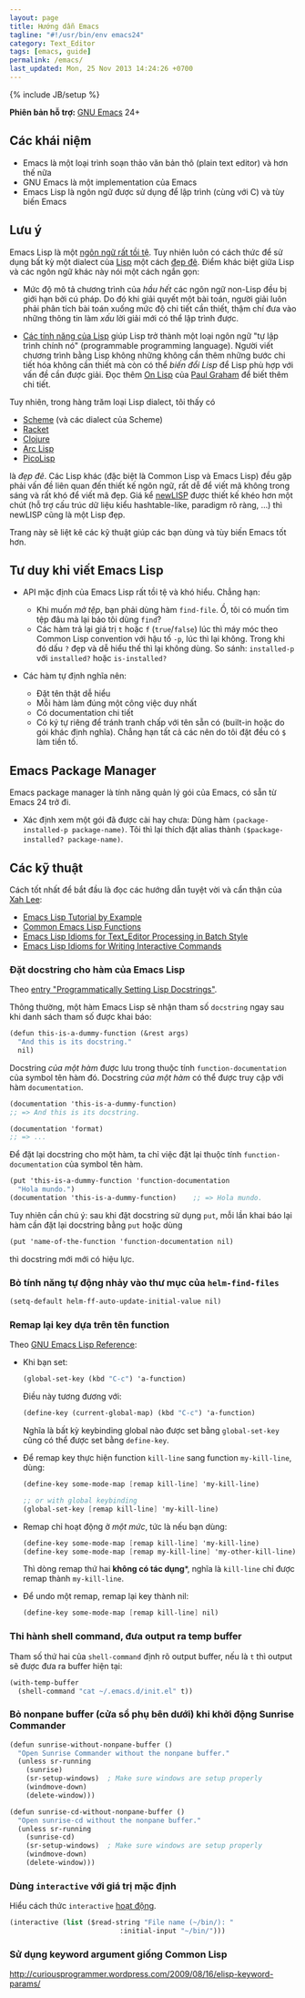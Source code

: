 ```yaml
---
layout: page
title: Hướng dẫn Emacs
tagline: "#!/usr/bin/env emacs24"
category: Text_Editor
tags: [emacs, guide]
permalink: /emacs/
last_updated: Mon, 25 Nov 2013 14:24:26 +0700
---
```

{% include JB/setup %}

**Phiên bản hỗ trợ:** [GNU Emacs](http://www.gnu.org/software/emacs/) 24+

## Các khái niệm

* Emacs là một loại trình soạn thảo văn bản thô (plain text editor) và hơn thế
  nữa
* GNU Emacs là một implementation của Emacs
* Emacs Lisp là ngôn ngữ được sử dụng để lập trình (cùng với C) và tùy biến
  Emacs

## Lưu ý

Emacs Lisp là một
[ngôn ngữ rất tồi tệ](http://emacswiki.org/emacs/WhyDoesElispSuck).  Tuy nhiên
luôn có cách thức để sử dụng bất kỳ một dialect của
[Lisp](http://en.wikipedia.org/wiki/Lisp_programming_language) một cách
[đẹp đẽ](http://www.paulgraham.com/onlisptext.html).  Điểm khác biệt giữa Lisp
và các ngôn ngữ khác này nói một cách ngắn gọn:

* Mức độ mô tả chương trình của *hầu hết* các ngôn ngữ non-Lisp đều bị giới
  hạn bởi cú pháp.  Do đó khi giải quyết một bài toán, người giải luôn phải
  phân tích bài toán xuống mức độ chi tiết cần thiết, thậm chí đưa vào những
  thông tin làm *xấu* lời giải mới có thể lập trình được.

* [Các tính năng của Lisp](http://www.paulgraham.com/lisp.html) giúp Lisp trở
  thành một loại ngôn ngữ "tự lập trình chính nó" (programmable programming
  language).  Người viết chương trình bằng Lisp không những không cần thêm
  những bước chi tiết hóa không cần thiết mà còn có thể *biến đổi Lisp* để
  Lisp phù hợp với vấn đề cần được giải.  Đọc thêm
  [On Lisp](http://www.paulgraham.com/onlisptext.html) của
  [Paul Graham](http://www.paulgraham.com) để biết thêm chi tiết.

Tuy nhiên, trong hàng trăm loại Lisp dialect, tôi thấy có

* [Scheme](http://en.wikipedia.org/wiki/Scheme_%28programming_language%29) (và các dialect của Scheme)
* [Racket](http://en.wikipedia.org/wiki/Racket_%28programming_language%29)
* [Clojure](http://en.wikipedia.org/wiki/Clojure)
* [Arc Lisp](http://en.wikipedia.org/wiki/Arc_%28programming_language%29)
* [PicoLisp](http://en.wikipedia.org/wiki/Picolisp)

là *đẹp đẽ*.  Các Lisp khác (đặc biệt là Common Lisp và Emacs Lisp) đều gặp
phải vấn đề liên quan đến thiết kế ngôn ngữ, rất dễ để viết mã không trong
sáng và rất khó để viết mã đẹp.  Giá kể
[newLISP](http://en.wikipedia.org/wiki/Newlisp) được thiết kế khéo hơn một
chút (hỗ trợ cấu trúc dữ liệu kiểu hashtable-like, paradigm rõ ràng, ...) thì
newLISP cũng là một Lisp đẹp.

Trang này sẽ liệt kê các kỹ thuật giúp các bạn dùng và tùy biến Emacs tốt hơn.

## Tư duy khi viết Emacs Lisp

* API mặc định của Emacs Lisp rất tồi tệ và khó hiểu.  Chẳng hạn:
  - Khi muốn *mở tệp*, bạn phải dùng hàm `find-file`.  Ồ, tôi có muốn tìm tệp
    đâu mà lại bảo tôi dùng `find`?
  - Các hàm trả lại giá trị `t` hoặc `f` (`true`/`false`) lúc thì máy móc theo
    Common Lisp convention với hậu tố `-p`, lúc thì lại không.  Trong khi đó
    dấu `?` đẹp và dễ hiểu thế thì lại không dùng. So sánh: `installed-p` với
    `installed?` hoặc `is-installed?`

* Các hàm tự định nghĩa nên:
  - Đặt tên thật dễ hiểu
  - Mỗi hàm làm đúng một công việc duy nhất
  - Có documentation chi tiết
  - Có ký tự riêng để tránh tranh chấp với tên sẵn có (built-in hoặc do gói
    khác định nghĩa).  Chẳng hạn tất cả các nên do tôi đặt đều có `$` làm tiền
    tố.

## Emacs Package Manager

Emacs package manager là tính năng quản lý gói của Emacs, có sẵn từ Emacs 24 trở đi.

* Xác định xem một gói đã được cài hay chưa: Dùng hàm `(package-installed-p
  package-name)`.  Tôi thì lại thích đặt alias thành `($package-installed?
  package-name)`.

## Các kỹ thuật

Cách tốt nhất để bắt đầu là đọc các hướng dẫn tuyệt vời và cẩn thận của
[Xah Lee](http://xahlee.org/):

* [Emacs Lisp Tutorial by Example](http://ergoemacs.org/emacs/elisp_basics.html)
* [Common Emacs Lisp Functions](http://ergoemacs.org/emacs/elisp_common_functions.html)
* [Emacs Lisp Idioms for Text_Editor Processing in Batch Style](http://ergoemacs.org/emacs/elisp_idioms_batch.html)
* [Emacs Lisp Idioms for Writing Interactive Commands](http://ergoemacs.org/emacs/elisp_idioms.html)

### Đặt docstring cho hàm của Emacs Lisp

Theo
[entry "Programmatically Setting Lisp Docstrings"](http://nullprogram.com/blog/2012/08/02/).

Thông thường, một hàm Emacs Lisp sẽ nhận tham số `docstring` ngay sau khi danh
sách tham số được khai báo:

```scheme
(defun this-is-a-dummy-function (&rest args)
  "And this is its docstring."
  nil)
```

Docstring *của một hàm* được lưu trong thuộc tính `function-documentation` của
symbol tên hàm đó.  Docstring *của một hàm* có thể được truy cập với hàm
`documentation`.

```scheme
(documentation 'this-is-a-dummy-function)
;; => And this is its docstring.

(documentation 'format)
;; => ...
```

Để đặt lại docstring cho một hàm, ta chỉ việc đặt lại thuộc tính
`function-documentation` của symbol tên hàm.

```scheme
(put 'this-is-a-dummy-function 'function-documentation
  "Hola mundo.")
(documentation 'this-is-a-dummy-function)    ;; => Hola mundo.
```

Tuy nhiên cần chú ý: sau khi đặt docstring sử dụng `put`, mỗi lần khai báo lại
hàm cần đặt lại docstring bằng `put` hoặc dùng

```scheme
(put 'name-of-the-function 'function-documentation nil)
```

thì docstring mới mới có hiệu lực.

### Bỏ tính năng tự động nhảy vào thư mục của `helm-find-files`

```scheme
(setq-default helm-ff-auto-update-initial-value nil)
```

### Remap lại key dựa trên tên function

Theo
[GNU Emacs Lisp Reference](http://www.gnu.org/software/emacs/manual/html_node/elisp/Remapping-Commands.html):

* Khi bạn set:

  ```scheme
  (global-set-key (kbd "C-c") 'a-function)
  ```

  Điều này tương đương với:

  ```scheme
  (define-key (current-global-map) (kbd "C-c") 'a-function)
  ```

  Nghĩa là bất kỳ keybinding global nào được set bằng `global-set-key` cũng có
  thể được set bằng `define-key`.

* Để remap key thực hiện function `kill-line` sang
  function `my-kill-line`, dùng:

  ```scheme
  (define-key some-mode-map [remap kill-line] 'my-kill-line)

  ;; or with global keybinding
  (global-set-key [remap kill-line] 'my-kill-line)
  ```

* Remap chỉ hoạt động ở *một mức*, tức là nếu bạn dùng:

  ```scheme
  (define-key some-mode-map [remap kill-line] 'my-kill-line)
  (define-key some-mode-map [remap my-kill-line] 'my-other-kill-line)
  ```

  Thì dòng remap thứ hai **không có tác dụng***, nghĩa là `kill-line` chỉ được
  remap thành `my-kill-line`.

* Để undo một remap, remap lại key thành nil:

  ```scheme
  (define-key some-mode-map [remap kill-line] nil)
  ```

### Thi hành shell command, đưa output ra temp buffer

Tham số thứ hai của `shell-command` định rõ output buffer, nếu là `t` thì
output sẽ được đưa ra buffer hiện tại:

```scheme
(with-temp-buffer
  (shell-command "cat ~/.emacs.d/init.el" t))
```

### Bỏ nonpane buffer (cửa sổ phụ bên dưới) khi khởi động Sunrise Commander

```scheme
(defun sunrise-without-nonpane-buffer ()
  "Open Sunrise Commander without the nonpane buffer."
  (unless sr-running
    (sunrise)
    (sr-setup-windows)  ; Make sure windows are setup properly
    (windmove-down)
    (delete-window)))

(defun sunrise-cd-without-nonpane-buffer ()
  "Open sunrise-cd without the nonpane buffer."
  (unless sr-running
    (sunrise-cd)
    (sr-setup-windows)  ; Make sure windows are setup properly
    (windmove-down)
    (delete-window)))
```

### Dùng `interactive` với giá trị mặc định

Hiểu cách thức `interactive`
[hoạt động](http://www.gnu.org/software/emacs/manual/html_node/elisp/Using-Interactive.html).

```scheme
(interactive (list ($read-string "File name (~/bin/): "
                           :initial-input "~/bin/")))
```

### Sử dụng keyword argument giống Common Lisp

http://curiousprogrammer.wordpress.com/2009/08/16/elisp-keyword-params/
